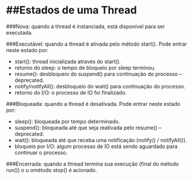 ##Estados de uma Thread
=======

###Nova: quando a thread é instanciada, está disponível para ser executada.

###Executável: quando a thread é ativada pelo método start(). Pode entrar neste estado por:
* start(): thread inicializada através do start().
* retorno do sleep: o tempo de bloqueio por sleep terminou.
* resume(): desbloqueio do suspend() para continuação do processo – deprecated.
* notify/notifyAll(): desbloqueio do wait() para continuação do processo.
* retorno do I/O: o processo de IO foi finalizado.

###Bloqueada: quando a thread é desativada. Pode entrar neste estado por:
* sleep(): bloqueada por tempo determinado.
* suspend(): bloqueada até que seja reativada pelo resume() – deprecated.
* wait(): bloqueada até que receba uma notificação (notify() / notifyAll()).
* bloqueio por I/O: algum processo de IO está sendo aguardado para continuar o processo.

###Encerrada: quando a thread termina sua execução (final do método run()) o u ométodo stop() é acionado.
